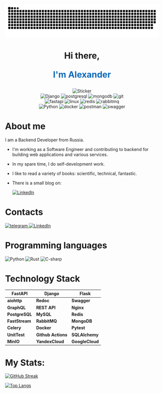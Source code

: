 <picture>
  <source media="(prefers-color-scheme: dark)" srcset="https://raw.githubusercontent.com/platane/platane/output/github-contribution-grid-snake-dark.svg">
  <source media="(prefers-color-scheme: light)" srcset="https://raw.githubusercontent.com/platane/platane/output/github-contribution-grid-snake.svg">
  <img alt="github contribution grid snake animation" src="https://raw.githubusercontent.com/platane/platane/output/github-contribution-grid-snake.svg">
</picture>

<h1 align="center">Hi there,
    <p style="color: #0a6aba">I'm Alexander</p>
</h1>

<div id="header" align="center">
  <img src="https://media.giphy.com/media/v1.Y2lkPTc5MGI3NjExbWFnYmk2dXg3cXZieXg3NnBhbDFwbnZubmUwNTd0dW4xMDl4Y3NwNyZlcD12MV9pbnRlcm5hbF9naWZfYnlfaWQmY3Q9cw/3kPDmoWdBpQPNhCnUG/giphy.gif" width="100" alt="Sticker"/>
</div>

<div align="center">
  <img src="https://img.shields.io/badge/Django-092E20?style=for-the-badge&logo=django&logoColor=white" alt="Django" />
  <img src="https://img.shields.io/badge/PostgreSQL-316192?style=for-the-badge&logo=postgresql&logoColor=white" alt="postgresql" />
  <img src="https://img.shields.io/badge/MongoDB-4EA94B?style=for-the-badge&logo=mongodb&logoColor=white" alt="mongodb" />
  <img src="https://img.shields.io/badge/GIT-E44C30?style=for-the-badge&logo=git&logoColor=white" alt="git" />
</div>

<div align="center">
  <img src="https://img.shields.io/badge/FastAPI-005571?style=for-the-badge&logo=fastapi" alt="fastapi" />
  <img src="https://img.shields.io/badge/Linux-FCC624?style=for-the-badge&logo=linux&logoColor=black" alt="linux" />
  <img src="https://img.shields.io/badge/sqlite-%2307405e.svg?style=for-the-badge&logo=sqlite&logoColor=white" alt="redis" />
  <img src="https://img.shields.io/badge/Rabbitmq-FF6600?style=for-the-badge&logo=rabbitmq&logoColor=white" alt="rabbitmq" />
</div>

<div align="center">
  <img src="https://img.shields.io/badge/Python-3776AB?style=for-the-badge&logo=python&logoColor=white" alt="Python"/>
  <img src="https://img.shields.io/badge/docker-%230db7ed.svg?style=for-the-badge&logo=docker&logoColor=white" alt="docker" >
  <img src="https://img.shields.io/badge/Postman-FF6C37?style=for-the-badge&logo=postman&logoColor=white" alt="postman" />
  <img src="https://img.shields.io/badge/-Swagger-%23Clojure?style=for-the-badge&logo=swagger&logoColor=white" alt="swagger" />
</div>

# About me

I am a Backend Developer from Russia.

* I'm working as a Software Engineer and contributing to backend for building web applications and various services.

* In my spare time, I do self-development work.

* I like to read a variety of books: scientific, technical, fantastic.

* There is a small blog on:

    <a href="https://www.linkedin.com/in/alexander-kuzmin-13520525b?utm_source=share&utm_campaign=share_via&utm_content=profile&utm_medium=android_app">
      <img src="https://img.shields.io/badge/LinkedIn-0077B5?style=for-the-badge&logo=linkedin&logoColor=white" height="20" alt="Linkedln">
    </a>

# Contacts

<a href="https://t.me/Werewolf_ML">
  <img src="https://img.shields.io/badge/Telegram-2CA5E0?style=for-the-badge&logo=telegram&logoColor=white" alt="telegram" />
</a>
<a href="https://www.linkedin.com/in/alexander-kuzmin-13520525b?utm_source=share&utm_campaign=share_via&utm_content=profile&utm_medium=android_app">
      <img src="https://img.shields.io/badge/LinkedIn-0077B5?style=for-the-badge&logo=linkedin&logoColor=white" alt="Linkedln">
</a>

# Programming languages

<div>
  <img src="https://img.shields.io/badge/Python-3776AB?style=for-the-badge&logo=python&logoColor=white" alt="Python"/>
  <img src="https://img.shields.io/badge/Rust-000000?style=for-the-badge&logo=rust&logoColor=white" alt="Rust" />
  <img src="https://img.shields.io/badge/C%23-239120?style=for-the-badge&logo=c-sharp&logoColor=white" alt="C-sharp" />
</div>

# Technology Stack

| **FastAPI**    | **Django**         | **Flask**       |
|----------------|--------------------|-----------------|
| **aiohttp**    | **Redoc**          | **Swagger**     |
| **GraphQL**    | **REST API**       | **Nginx**       |
| **PostgreSQL** | **MySQL**          | **Redis**       |
| **FastStream** | **RabbitMQ**       | **MongoDB**     |
| **Celery**     | **Docker**         | **Pytest**      |
| **UnitTest**   | **Github Actions** | **SQLAlchemy**  |
| **MinIO**      | **YandexCloud**    | **GoogleCloud** |

# My Stats:

[![GitHub Streak](https://github-readme-streak-stats.herokuapp.com/?user=WolfMTK)](https://git.io/streak-stats)

[![Top Langs](https://github-readme-stats.vercel.app/api/top-langs/?username=WolfMTK&layout=compact&theme=transparent)](https://github.com/anuraghazra/github-readme-stats)
